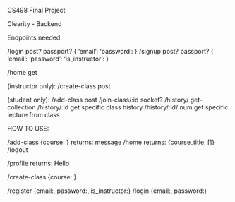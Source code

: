 CS498 Final Project

Clearity - Backend

Endpoints needed:

/login post? passport?
{
	‘email’:
	‘password’:
}
/signup post? passport?
{
	‘email’:
	‘password’:
	‘is_instructor’:
}

/home get

(instructor only):
/create-class post

(student only):
/add-class post
/join-class/:id  socket?
/history/ get-collection
/history/:id get specific class history
/history/:id/:num get specific lecture from class


HOW TO USE:

<PUT>
/add-class {course: <course id given by instructor>}
    returns: message

<GET>
/home
    returns: {course_title: [<list of course title], course_id: [<list of course id>]}
/logout 
    
 

/profile
    returns: Hello <User>
    
<POST>
/create-class {course: <course title}
    returns: {message:<unique id of the class>}
    
/register   {email:<String>, password:<String>, is_instructor:<boolean>}
/login      {email:<String>, password:<String>}
